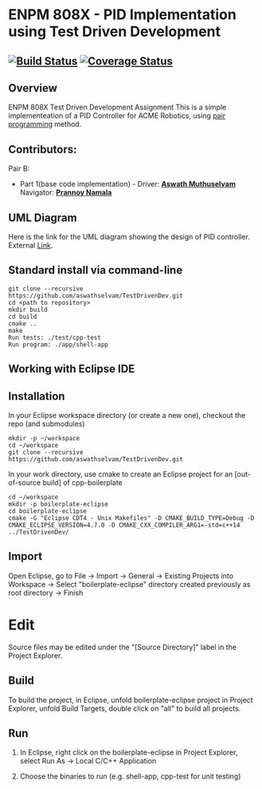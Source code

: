 # ENPM 808X - PID Implementation using Test Driven Development
[![Build Status](https://app.travis-ci.com/aswathselvam/TestDrivenDev.svg?branch=main)](https://app.travis-ci.com/aswathselvam/TestDrivenDev)
[![Coverage Status](https://coveralls.io/repos/github/aswathselvam/TestDrivenDev/badge.svg?branch=main)](https://coveralls.io/github/aswathselvam/TestDrivenDev?branch=main)
---

## Overview

ENPM 808X Test Driven Development Assignment
This is a simple implementeation of a PID Controller for ACME Robotics, using [pair programming](https://en.wikipedia.org/wiki/Pair_programming) method.

## Contributors:
Pair B: 
* Part 1(base code implementation) - Driver: [**Aswath Muthuselvam**](https://github.com/aswathselvam) Navigator: [**Prannoy Namala**](https://github.com/PrannoyNamala) 


## UML Diagram
Here is the link for the UML diagram showing the design of PID controller. External [Link](https://drive.google.com/file/d/14lxTFG36SRcakcf2CNTkY-IKOutR6YpD/view?usp=sharing).

## Standard install via command-line
```
git clone --recursive https://github.com/aswathselvam/TestDrivenDev.git
cd <path to repository>
mkdir build
cd build
cmake ..
make
Run tests: ./test/cpp-test
Run program: ./app/shell-app
```

## Working with Eclipse IDE ##

## Installation

In your Eclipse workspace directory (or create a new one), checkout the repo (and submodules)
```
mkdir -p ~/workspace
cd ~/workspace
git clone --recursive https://github.com/aswathselvam/TestDrivenDev.git
```

In your work directory, use cmake to create an Eclipse project for an [out-of-source build] of cpp-boilerplate

```
cd ~/workspace
mkdir -p boilerplate-eclipse
cd boilerplate-eclipse
cmake -G "Eclipse CDT4 - Unix Makefiles" -D CMAKE_BUILD_TYPE=Debug -D CMAKE_ECLIPSE_VERSION=4.7.0 -D CMAKE_CXX_COMPILER_ARG1=-std=c++14 ../TestDrivenDev/
```

## Import

Open Eclipse, go to File -> Import -> General -> Existing Projects into Workspace -> 
Select "boilerplate-eclipse" directory created previously as root directory -> Finish

# Edit

Source files may be edited under the "[Source Directory]" label in the Project Explorer.


## Build

To build the project, in Eclipse, unfold boilerplate-eclipse project in Project Explorer,
unfold Build Targets, double click on "all" to build all projects.

## Run

1. In Eclipse, right click on the boilerplate-eclipse in Project Explorer,
select Run As -> Local C/C++ Application

2. Choose the binaries to run (e.g. shell-app, cpp-test for unit testing)
